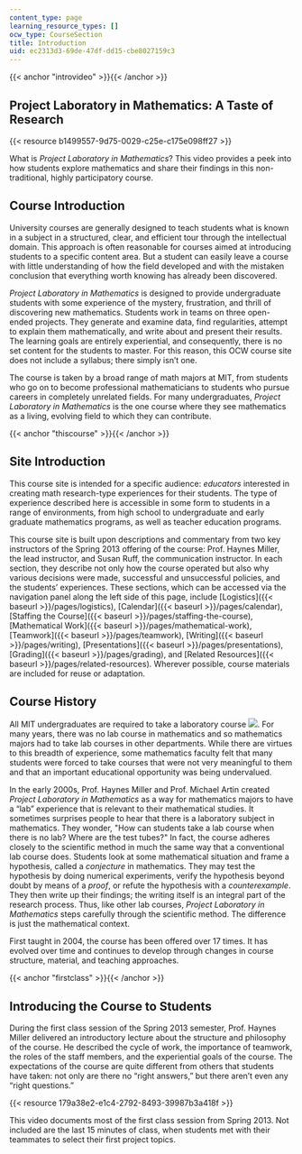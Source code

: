 ```yaml
---
content_type: page
learning_resource_types: []
ocw_type: CourseSection
title: Introduction
uid: ec2313d3-69de-47df-dd15-cbe8027159c3
---
```


{{< anchor "introvideo" >}}{{< /anchor >}}

Project Laboratory in Mathematics: A Taste of Research
------------------------------------------------------

{{< resource b1499557-9d75-0029-c25e-c175e098ff27 >}}

What is _Project Laboratory in Mathematics_? This video provides a peek into how students explore mathematics and share their findings in this non-traditional, highly participatory course.

Course Introduction
-------------------

University courses are generally designed to teach students what is known in a subject in a structured, clear, and efficient tour through the intellectual domain. This approach is often reasonable for courses aimed at introducing students to a specific content area. But a student can easily leave a course with little understanding of how the field developed and with the mistaken conclusion that everything worth knowing has already been discovered.

_Project Laboratory in Mathematics_ is designed to provide undergraduate students with some experience of the mystery, frustration, and thrill of discovering new mathematics. Students work in teams on three open-ended projects. They generate and examine data, find regularities, attempt to explain them mathematically, and write about and present their results. The learning goals are entirely experiential, and consequently, there is no set content for the students to master. For this reason, this OCW course site does not include a syllabus; there simply isn’t one.

The course is taken by a broad range of math majors at MIT, from students who go on to become professional mathematicians to students who pursue careers in completely unrelated fields. For many undergraduates, _Project Laboratory in Mathematics_ is the one course where they see mathematics as a living, evolving field to which they can contribute.

{{< anchor "thiscourse" >}}{{< /anchor >}}

Site Introduction
-----------------

This course site is intended for a specific audience: _educators_ interested in creating math research-type experiences for their students. The type of experience described here is accessible in some form to students in a range of environments, from high school to undergraduate and early graduate mathematics programs, as well as teacher education programs.

This course site is built upon descriptions and commentary from two key instructors of the Spring 2013 offering of the course: Prof. Haynes Miller, the lead instructor, and Susan Ruff, the communication instructor. In each section, they describe not only how the course operated but also why various decisions were made, successful and unsuccessful policies, and the students’ experiences. These sections, which can be accessed via the navigation panel along the left side of this page, include [Logistics]({{< baseurl >}}/pages/logistics), [Calendar]({{< baseurl >}}/pages/calendar), [Staffing the Course]({{< baseurl >}}/pages/staffing-the-course), [Mathematical Work]({{< baseurl >}}/pages/mathematical-work), [Teamwork]({{< baseurl >}}/pages/teamwork), [Writing]({{< baseurl >}}/pages/writing), [Presentations]({{< baseurl >}}/pages/presentations), [Grading]({{< baseurl >}}/pages/grading), and [Related Resources]({{< baseurl >}}/pages/related-resources). Wherever possible, course materials are included for reuse or adaptation.

Course History
--------------

All MIT undergraduates are required to take a laboratory course ![](/images/educator/icon-question-lab.png). For many years, there was no lab course in mathematics and so mathematics majors had to take lab courses in other departments. While there are virtues to this breadth of experience, some mathematics faculty felt that many students were forced to take courses that were not very meaningful to them and that an important educational opportunity was being undervalued.

In the early 2000s, Prof. Haynes Miller and Prof. Michael Artin created _Project Laboratory in Mathematics_ as a way for mathematics majors to have a “lab” experience that is relevant to their mathematical studies. It sometimes surprises people to hear that there is a laboratory subject in mathematics. They wonder, "How can students take a lab course when there is no lab? Where are the test tubes?" In fact, the course adheres closely to the scientific method in much the same way that a conventional lab course does. Students look at some mathematical situation and frame a hypothesis, called a _conjecture_ in mathematics. They may test the hypothesis by doing numerical experiments, verify the hypothesis beyond doubt by means of a _proof_, or refute the hypothesis with a _counterexample_. They then write up their findings; the writing itself is an integral part of the research process. Thus, like other lab courses, _Project Laboratory in Mathematics_ steps carefully through the scientific method. The difference is just the mathematical context.

First taught in 2004, the course has been offered over 17 times. It has evolved over time and continues to develop through changes in course structure, material, and teaching approaches.

{{< anchor "firstclass" >}}{{< /anchor >}}

Introducing the Course to Students
----------------------------------

During the first class session of the Spring 2013 semester, Prof. Haynes Miller delivered an introductory lecture about the structure and philosophy of the course. He described the cycle of work, the importance of teamwork, the roles of the staff members, and the experiential goals of the course. The expectations of the course are quite different from others that students have taken: not only are there no “right answers,” but there aren’t even any “right questions.”

{{< resource 179a38e2-e1c4-2792-8493-39987b3a418f >}}

This video documents most of the first class session from Spring 2013. Not included are the last 15 minutes of class, when students met with their teammates to select their first project topics.